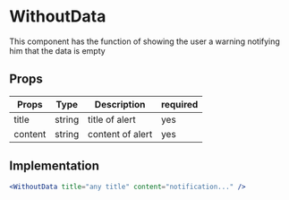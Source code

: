 # WithoutData

This component has the function of showing the user a warning notifying him that the data is empty

## Props

| Props   | Type   | Description      | required |
| ------- | ------ | ---------------- | -------- |
| title   | string | title of alert   | yes      |
| content | string | content of alert | yes      |

## Implementation

```jsx
<WithoutData title="any title" content="notification..." />
```
